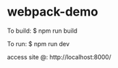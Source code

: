 # webpack-demo

To build:
 $ npm run build


To run:
$ npm run dev


access site @:
http://localhost:8000/
